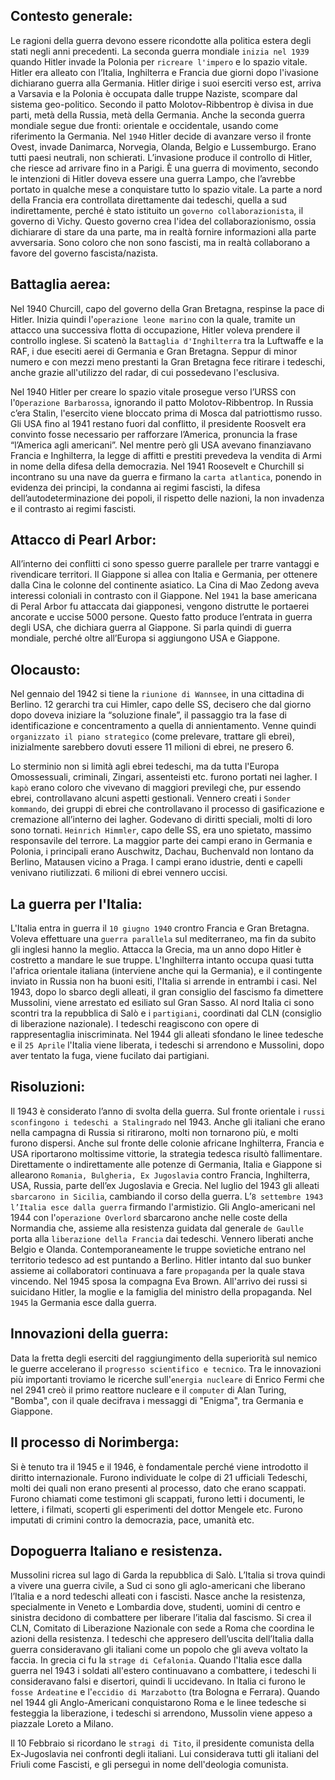 <IndicePath/>
<script>
  import IndicePath from '$lib/IndicePath/index.svelte';
  </script>

## Contesto generale: 
Le ragioni della guerra devono essere ricondotte alla politica estera degli stati negli anni precedenti. La seconda guerra mondiale `inizia nel 1939` quando Hitler invade la Polonia per `ricreare l'impero` e lo spazio vitale. Hitler era alleato con l’Italia, Inghilterra e Francia due giorni dopo l'ivasione dichiarano guerra alla Germania. Hitler dirige i suoi eserciti verso est, arriva a Varsavia e la Polonia è occupata dalle truppe Naziste, scompare dal sistema geo-politico. Secondo il patto Molotov-Ribbentrop è divisa in due parti, metà della Russia, metà della Germania. Anche la seconda guerra mondiale segue due fronti: orientale e occidentale, usando come riferimento la Germania.
Nel `1940` Hitler decide di avanzare verso il fronte Ovest, invade Danimarca, Norvegia, Olanda, Belgio e Lussemburgo. Erano tutti paesi neutrali, non schierati. L’invasione produce il controllo di Hitler, che riesce ad arrivare fino in a Parigi. È una guerra di movimento, secondo le intenzioni di Hitler doveva essere una guerra Lampo, che l’avrebbe portato in qualche mese a conquistare tutto lo spazio vitale. La parte a nord della Francia era controllata direttamente dai tedeschi, quella a sud indirettamente, perché è stato istituito un `governo collaborazionista`, il governo di Vichy. Questo governo crea l'idea del collaborazionismo, ossia dichiarare di stare da una parte, ma in realtà fornire informazioni alla parte avversaria. Sono coloro che non sono fascisti, ma in realtà collaborano a favore del governo fascista/nazista. 

## Battaglia aerea:
Nel 1940 Churcill, capo del governo della Gran Bretagna, respinse la pace di Hitler. Inizia quindi l'`operazione leone marino` con la quale, tramite un attacco una successiva flotta di occupazione, Hitler voleva prendere il controllo inglese. Si scatenò la `Battaglia d'Inghilterra` tra la Luftwaffe e la RAF, i due eseciti aerei di Germania e Gran Bretagna. Seppur di minor numero e con mezzi meno prestanti la Gran Bretagna fece ritirare i tedeschi, anche grazie all'utilizzo del radar, di cui possedevano l'esclusiva.

Nel 1940 Hitler per creare lo spazio vitale prosegue verso l’URSS con l'`Operazione Barbarossa`, ignorando il patto Molotov-Ribbentrop. In Russia c’era Stalin, l'esercito viene bloccato prima di Mosca dal patriottismo russo.
Gli USA fino al 1941 restano fuori dal conflitto, il presidente Roosvelt era convinto fosse necessario per rafforzare l’America, pronuncia la frase “l’America agli americani”. Nel mentre però gli USA avevano finanziavano Francia e Inghilterra, la legge di affitti e prestiti prevedeva la vendita di Armi in nome della difesa della democrazia. Nel 1941 Roosevelt e Churchill si incontrano su una nave da guerra e firmano la `carta atlantica`, ponendo in evidenza dei principi, la condanna ai regimi fascisti, la difesa dell’autodeterminazione dei popoli, il rispetto delle nazioni, la non invadenza e il contrasto ai regimi fascisti.


## Attacco di Pearl Arbor:
All’interno dei conflitti ci sono spesso guerre parallele per trarre vantaggi e rivendicare territori. Il Giappone si allea con Italia e Germania, per ottenere dalla Cina le colonne del continente asiatico. La Cina di Mao Zedong aveva interessi coloniali in contrasto con il Giappone. Nel `1941` la base americana di Peral Arbor fu attaccata dai giapponesi, vengono distrutte le portaerei ancorate e uccise 5000 persone. Questo fatto produce l’entrata in guerra degli USA, che dichiara guerra al Giappone. Si parla quindi di guerra mondiale, perché oltre all’Europa si aggiungono USA e Giappone. 

## Olocausto: 
Nel gennaio del 1942 si tiene la `riunione di Wannsee`, in una cittadina di Berlino. 12 gerarchi tra cui Himler, capo delle SS, decisero che dal giorno dopo doveva iniziare la “soluzione finale”, il passaggio tra la fase di identificazione e concentramento a quella di annientamento. Venne quindi `organizzato il piano strategico` (come prelevare, trattare gli ebrei), inizialmente sarebbero dovuti essere 11 milioni di ebrei, ne presero 6.

Lo sterminio non si limità agli ebrei tedeschi, ma da tutta l'Europa Omossessuali, criminali, Zingari, assenteisti etc. furono portati nei lagher. I `kapò` erano coloro che vivevano di maggiori previlegi che, pur essendo ebrei, controllavano alcuni aspetti gestionali. Vennero creati i `Sonder kommando`, dei gruppi di ebrei che controllavano il processo di gasificazione e cremazione all’interno dei lagher. Godevano di diritti speciali, molti di loro sono tornati. `Heinrich Himmler`, capo delle SS, era uno spietato, massimo responsavile del terrore. La maggior parte dei campi erano in Germania e Polonia, i principali erano Auschwitz, Dachau, Buchenvald non lontano da Berlino, Matausen vicino a Praga. I campi erano idustrie, denti e capelli venivano riutilizzati. 6 milioni di ebrei vennero uccisi.

## La guerra per l'Italia:
L'Italia entra in guerra il `10 giugno 1940` crontro Francia e Gran Bretagna. Voleva effettuare una `guerra parallela` sul mediterraneo, ma fin da subito gli inglesi hanno la meglio. Attacca la Grecia, ma un anno dopo Hitler è costretto a mandare le sue truppe. L'Inghilterra intanto occupa quasi tutta l'africa orientale italiana (interviene anche qui la Germania), e il contingente inviato in Russia non ha buoni esiti, l'Italia si arrende in entrambi i casi. Nel 1943, dopo lo sbarco degli alleati, il gran consiglio del fascismo fa dimettere Mussolini, viene arrestato ed esiliato sul Gran Sasso. Al nord Italia ci sono scontri tra la repubblica di Salò e i `partigiani`, coordinati dal CLN (consiglio di liberazione nazionale). I tedeschi reagiscono con opere di rappresentaglia iniscriminata. Nel 1944 gli alleati sfondano le linee tedesche e il `25 Aprile` l'Italia viene liberata, i tedeschi si arrendono e Mussolini, dopo aver tentato la fuga, viene fucilato dai partigiani. 

## Risoluzioni:
Il 1943 è considerato l’anno di svolta della guerra. Sul fronte orientale i `russi sconfingono i tedeschi a Stalingrado` nel 1943. Anche gli italiani che erano nella campagna di Russia si ritirarono, molti non tornarono più, e molti furono dispersi. Anche sul fronte delle colonie africane Inghilterra, Francia e USA riportarono moltissime vittorie, la strategia tedesca risultò fallimentare.
Direttamente o indirettamente alle potenze di Germania, Italia e Giappone si allearono `Romania, Bulgheria, Ex Jugoslavia` contro Francia, Inghilterra, USA, Russia, parte dell’ex Jugoslavia e Grecia. Nel luglio del 1943 gli alleati `sbarcarono in Sicilia`, cambiando il corso della guerra. L’`8 settembre 1943 l’Italia esce dalla guerra` firmando l'armistizio. Gli Anglo-americani nel 1944 con l'`operazione Overlord` sbarcarono anche nelle coste della Normandia che, assieme alla resistenza guidata dal generale `de Gaulle` porta alla `liberazione della Francia` dai tedeschi. Vennero liberati anche Belgio e Olanda. Contemporaneamente le truppe sovietiche entrano nel territorio tedesco ad est puntando a Berlino. Hitler intanto dal suo bunker assieme ai collaboratori continuava a fare `propaganda` per la quale stava vincendo. Nel 1945 sposa la compagna Eva Brown. All'arrivo dei russi si suicidano Hitler, la moglie e la famiglia del ministro della propaganda. Nel `1945` la Germania esce dalla guerra.

## Innovazioni della guerra:
Data la fretta degli eserciti del raggiungimento della superiorità sul nemico le guerre accelerano il `progresso scientifico e tecnico`.
Tra le innovazioni più importanti troviamo le ricerche sull'`energia nucleare` di Enrico Fermi che nel 2941 creò il primo reattore nucleare e il `computer` di Alan Turing, "Bomba", con il quale decifrava i messaggi di "Enigma", tra Germania e Giappone. 

## Il processo di Norimberga:
Si è tenuto tra il 1945 e il 1946, è fondamentale perché viene introdotto il diritto internazionale. Furono individuate le colpe di 21 ufficiali Tedeschi, molti dei quali non erano presenti al processo, dato che erano scappati. Furono chiamati come testimoni gli scappati, furono letti i documenti, le lettere, i filmati, scoperti gli esperimenti del dottor Mengele etc. Furono imputati di crimini contro la democrazia, pace, umanità etc. 


## Dopoguerra Italiano e resistenza.
Mussolini ricrea sul lago di Garda la repubblica di Salò. L’Italia si trova quindi a vivere una guerra civile, a Sud ci sono gli 
aglo-americani che liberano l’Italia e a nord tedeschi alleati con i fascisti. Nasce anche la resistenza, specialmente in Veneto e Lombardia 
dove, studenti, uomini di centro e sinistra decidono di combattere per liberare l’italia dal fascismo. Si crea il CLN, Comitato di Liberazione 
Nazionale con sede a Roma che coordina le azioni della resistenza. I tedeschi che appresero dell’uscita dell’Italia dalla guerra consideravano 
gli italiani come un popolo che gli aveva voltato la faccia. In grecia ci fu la `strage di Cefalonia`. Quando l'Italia esce dalla guerra nel 
1943 i soldati all'estero continuavano a combattere, i tedeschi li consideravano falsi e disertori, quindi li uccidevano. In Italia ci furono 
le `fosse Ardeatine` e l'`eccidio di Marzabotto` (tra Bologna e Ferrara). Quando nel 1944 gli Anglo-Americani conquistarono Roma e le linee 
tedesche si festeggia la liberazione, i tedeschi si arrendono, Mussolin viene appeso a piazzale Loreto a Milano.

Il 10 Febbraio si ricordano le `stragi di Tito`, il presidente comunista della Ex-Jugoslavia nei confronti degli italiani. Lui considerava 
tutti gli italiani del Friuli come Fascisti, e gli perseguì in nome dell'deologia comunista.
